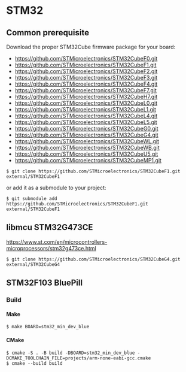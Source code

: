 # STM32

## Common prerequisite

Download the proper STM32Cube firmware package for your board:

- https://github.com/STMicroelectronics/STM32CubeF0.git
- https://github.com/STMicroelectronics/STM32CubeF1.git
- https://github.com/STMicroelectronics/STM32CubeF2.git
- https://github.com/STMicroelectronics/STM32CubeF3.git
- https://github.com/STMicroelectronics/STM32CubeF4.git
- https://github.com/STMicroelectronics/STM32CubeF7.git
- https://github.com/STMicroelectronics/STM32CubeH7.git
- https://github.com/STMicroelectronics/STM32CubeL0.git
- https://github.com/STMicroelectronics/STM32CubeL1.git
- https://github.com/STMicroelectronics/STM32CubeL4.git
- https://github.com/STMicroelectronics/STM32CubeL5.git
- https://github.com/STMicroelectronics/STM32CubeG0.git
- https://github.com/STMicroelectronics/STM32CubeG4.git
- https://github.com/STMicroelectronics/STM32CubeWL.git
- https://github.com/STMicroelectronics/STM32CubeWB.git
- https://github.com/STMicroelectronics/STM32CubeU5.git
- https://github.com/STMicroelectronics/STM32CubeMP1.git

```shell
$ git clone https://github.com/STMicroelectronics/STM32CubeF1.git external/STM32CubeF1
```

or add it as a submodule to your project:

```shell
$ git submodule add https://github.com/STMicroelectronics/STM32CubeF1.git external/STM32CubeF1
```

## libmcu STM32G473CE

https://www.st.com/en/microcontrollers-microprocessors/stm32g473ce.html

```shell
$ git clone https://github.com/STMicroelectronics/STM32CubeG4.git external/STM32CubeG4
```

## STM32F103 BluePill
### Build

#### Make
```shell
$ make BOARD=stm32_min_dev_blue
```

#### CMake
```shell
$ cmake -S . -B build -DBOARD=stm32_min_dev_blue -DCMAKE_TOOLCHAIN_FILE=projects/arm-none-eabi-gcc.cmake
$ cmake --build build
```

